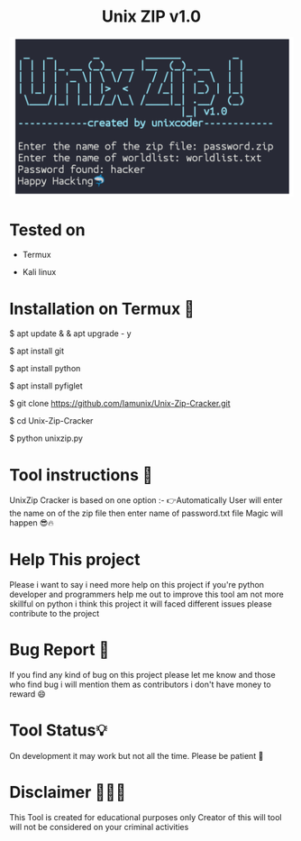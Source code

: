 <h1 align="center">Unix ZIP v1.0</h1>

 ![UnixZip Cracker banner](https://github.com/Iamunix/Unix-Zip-Cracker/blob/main/unixzip-cracker.jpg)

# Tested on
- Termux 

- Kali linux 

# Installation on Termux 📱

$ apt update & & apt upgrade - y

$ apt install git 

$ apt install python 

$ apt install pyfiglet 

$ git clone https://github.com/Iamunix/Unix-Zip-Cracker.git

$ cd Unix-Zip-Cracker  

$ python unixzip.py

# Tool instructions 📖
UnixZip Cracker is based on one option :-
👉Automatically 
User will enter the name on of the zip file then enter name of password.txt file Magic will happen 😎🔥

# Help This project 
Please i want to say i need more help on this project if you're python developer and programmers help me out to improve this tool am not more skillful on python i think this project it will faced different issues please contribute to the project  

# Bug Report 🐞
If you find any kind of bug on this project please let me know and those who find bug i will mention them as contributors i don't have money to reward 😄

# Tool Status💡
On development it may work but not all the time. Please be patient 🙏

# Disclaimer 👮🏿‍♂️
This Tool is created for educational purposes only  Creator of this will tool will not be considered on your criminal activities  
